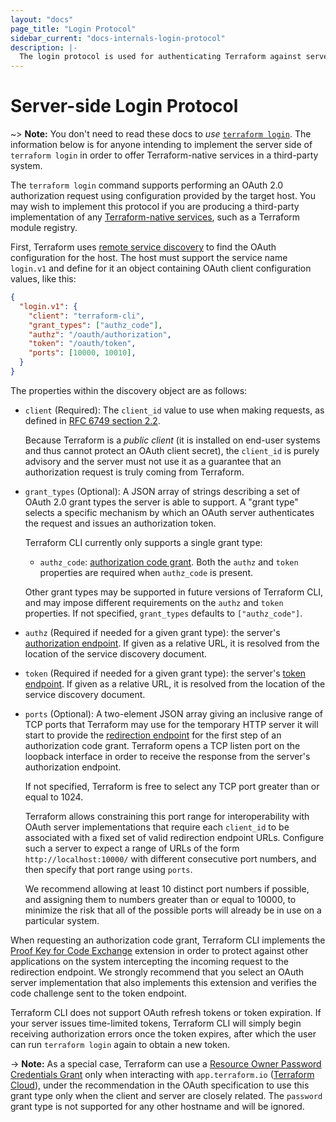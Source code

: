```yaml
---
layout: "docs"
page_title: "Login Protocol"
sidebar_current: "docs-internals-login-protocol"
description: |-
  The login protocol is used for authenticating Terraform against servers providing Terraform-native services.
---
```


# Server-side Login Protocol

~> **Note:** You don't need to read these docs to _use_
[`terraform login`](/docs/cli/commands/login.html).  The information below is for
anyone intending to implement the server side of `terraform login` in order to
offer Terraform-native services in a third-party system.

The `terraform login` command supports performing an OAuth 2.0 authorization
request using configuration provided by the target host. You may wish to
implement this protocol if you are producing a third-party implementation of
any [Terraform-native services](/docs/internals/remote-service-discovery.html),
such as a Terraform module registry.

First, Terraform uses
[remote service discovery](/docs/internals/remote-service-discovery.html) to
find the OAuth configuration for the host. The host must support the service
name `login.v1` and define for it an object containing OAuth client
configuration values, like this:

```json
{
  "login.v1": {
    "client": "terraform-cli",
    "grant_types": ["authz_code"],
    "authz": "/oauth/authorization",
    "token": "/oauth/token",
    "ports": [10000, 10010],
  }
}
```

The properties within the discovery object are as follows:

* `client` (Required): The `client_id` value to use when making requests, as
  defined in [RFC 6749 section 2.2](https://tools.ietf.org/html/rfc6749#section-2.2).

  Because Terraform is a _public client_ (it is installed on end-user systems
  and thus cannot protect an OAuth client secret), the `client_id` is purely
  advisory and the server must not use it as a guarantee that an authorization
  request is truly coming from Terraform.

* `grant_types` (Optional): A JSON array of strings describing a set of OAuth
  2.0 grant types the server is able to support. A "grant type" selects a
  specific mechanism by which an OAuth server authenticates the request and
  issues an authorization token.

  Terraform CLI currently only supports a single grant type:

  * `authz_code`: [authorization code grant](https://tools.ietf.org/html/rfc6749#section-4.1).
    Both the `authz` and `token` properties are required when `authz_code` is
    present.

  Other grant types may be supported in future versions of Terraform CLI,
  and may impose different requirements on the `authz` and `token` properties.
  If not specified, `grant_types` defaults to `["authz_code"]`.

* `authz` (Required if needed for a given grant type): the server's
  [authorization endpoint](https://tools.ietf.org/html/rfc6749#section-3.1).
  If given as a relative URL, it is resolved from the location of the
  service discovery document.

* `token` (Required if needed for a given grant type): the server's
  [token endpoint](https://tools.ietf.org/html/rfc6749#section-3.2).
  If given as a relative URL, it is resolved from the location of the
  service discovery document.

* `ports` (Optional): A two-element JSON array giving an inclusive range of
  TCP ports that Terraform may use for the temporary HTTP server it will start
  to provide the [redirection endpoint](https://tools.ietf.org/html/rfc6749#section-3.1.2)
  for the first step of an authorization code grant. Terraform opens a TCP
  listen port on the loopback interface in order to receive the response from
  the server's authorization endpoint.

  If not specified, Terraform is free to select any TCP port greater than or
  equal to 1024.

  Terraform allows constraining this port range for interoperability with OAuth
  server implementations that require each `client_id` to be associated with
  a fixed set of valid redirection endpoint URLs. Configure such a server
  to expect a range of URLs of the form `http://localhost:10000/`
  with different consecutive port numbers, and then specify that port range
  using `ports`.

  We recommend allowing at least 10 distinct port numbers if possible, and
  assigning them to numbers greater than or equal to 10000, to minimize the
  risk that all of the possible ports will already be in use on a particular
  system.

When requesting an authorization code grant, Terraform CLI implements the
[Proof Key for Code Exchange](https://tools.ietf.org/html/rfc7636) extension in
order to protect against other applications on the system intercepting the
incoming request to the redirection endpoint. We strongly recommend that you
select an OAuth server implementation that also implements this extension and
verifies the code challenge sent to the token endpoint.

Terraform CLI does not support OAuth refresh tokens or token expiration. If your
server issues time-limited tokens, Terraform CLI will simply begin receiving
authorization errors once the token expires, after which the user can run
`terraform login` again to obtain a new token.

-> **Note:** As a special case, Terraform can use a
[Resource Owner Password Credentials Grant](https://tools.ietf.org/html/rfc6749#section-4.3)
only when interacting with `app.terraform.io` ([Terraform Cloud](/docs/cloud/index.html)),
under the recommendation in the OAuth specification to use this grant type only
when the client and server are closely related. The `password` grant type is
not supported for any other hostname and will be ignored.
